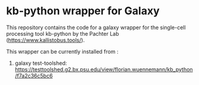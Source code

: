 # kb-python wrapper for Galaxy
This repository contains the code for a galaxy wrapper for the single-cell processing tool kb-python by the Pachter Lab (https://www.kallistobus.tools/).

This wrapper can be currently installed from :

1) galaxy test-toolshed: https://testtoolshed.g2.bx.psu.edu/view/florian.wuennemann/kb_python/f7a2c36c5bc6
